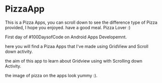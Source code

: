 # PizzaApp
This is a Pizza Apps, you can scroll down to see the difference type of Pizza provided, I hope you enjoyed. have a good meal. Pizza Lover :) 

First day of #100DaysofCode on Android Apps Developemnt.

here you will find a Pizaa Apps that I've made using GridView and Scroll down activity.

the aim of this app to learn about Gridview using with Scrolling down Activity. 

the image of pizza on the apps look yummy :). 
